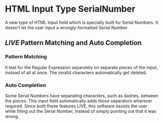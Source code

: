 # HTML Input Type SerialNumber
A new type of HTML Input field which is specially built for Serial Numbers. It doesn't let the user input a wrongly-formatted Serial Number.
## _LIVE_ Pattern Matching and Auto Completion
### Pattern Matching
It test for the Regular Expression separately on separate pieces of the input, instead of all at once. The invalid characters automatically get deleted.
### Auto Completion
Some Serial Numbers have separating characters, such as dashes, between the pieces. This input field automatically adds those separators wherever required.
Since both these features LIVE, this software _assists_ the user while filling out the Serial Number, instead of simply pointing out that it was wrong.
